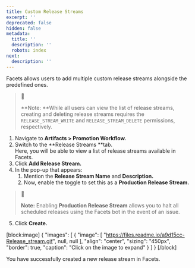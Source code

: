 ```yaml
---
title: Custom Release Streams
excerpt: ''
deprecated: false
hidden: false
metadata:
  title: ''
  description: ''
  robots: index
next:
  description: ''
---
```

Facets allows users to add multiple custom release streams alongside the predefined ones.

> 📘 
> 
> **Note: **While all users can view the list of release streams, creating and deleting release streams requires the `RELEASE_STREAM_WRITE` and `RELEASE_STREAM_DELETE` permissions, respectively.

1. Navigate to **Artifacts > Promotion Workflow.**
2. Switch to the **Release Streams **tab.  
   Here, you will be able to view a list of release streams available in Facets.
3. Click **Add Release Stream.**
4. In the pop-up that appears:
   1. Mention the **Release Stream Name** and **Description.**
   2. Now, enable the toggle to set this as a **Production Release Stream.**

> 📘 
> 
> **Note:** Enabling **Production Release Stream** allows you to halt all scheduled releases using the Facets bot in the event of an issue.

5. Click **Create.**

[block:image]
{
  "images": [
    {
      "image": [
        "https://files.readme.io/a9d15cc-Release_stream.gif",
        null,
        null
      ],
      "align": "center",
      "sizing": "450px",
      "border": true,
      "caption": "Click on the image to expand"
    }
  ]
}
[/block]


You have successfully created a new release stream in Facets.